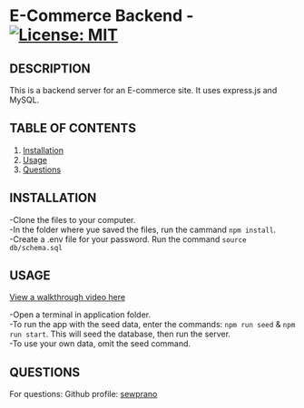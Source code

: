 # E-Commerce Backend - [![License: MIT](https://img.shields.io/badge/License-MIT-yellow.svg)](https://opensource.org/licenses/MIT)

## DESCRIPTION

This is a backend server for an E-commerce site. It uses express.js and MySQL.

## TABLE OF CONTENTS

1. [Installation](#installation)
2. [Usage](#usage)
3. [Questions](#questions)

## INSTALLATION

-Clone the files to your computer. <br>
-In the folder where yue saved the files, run the cammand `npm install`. <br>
-Create a .env file for your password. Run the command `source db/schema.sql`<br>

## USAGE
[View a walkthrough video here](https://youtu.be/RfaKhzXLTrY)<br>

-Open a terminal in application folder. <br>
-To run the app with the seed data, enter the commands: `npm run seed` & `npm run start`. This will seed the database, then run the server. <br>
-To use your own data, omit the seed command. 
## QUESTIONS

For questions: 
Github profile: [sewprano](https://github/com/sewprano)

